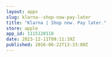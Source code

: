 ```yaml
---
layout: apps
slug: klarna--shop-now-pay-later
title: "Klarna | Shop now. Pay later."
store: apple
app_id: 1115120118
date: 2023-12-11T09:11:19Z
published: 2016-06-22T13:33:00Z
---
```

